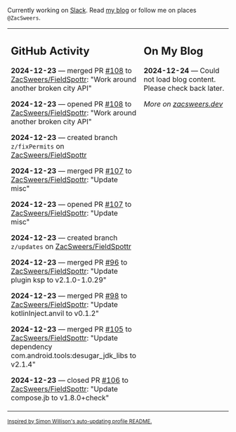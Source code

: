Currently working on [Slack](https://slack.com/). Read [my blog](https://zacsweers.dev/) or follow me on places `@ZacSweers`.

<table><tr><td valign="top" width="60%">

## GitHub Activity
<!-- githubActivity starts -->
**2024-12-23** — merged PR [#108](https://github.com/ZacSweers/FieldSpottr/pull/108) to [ZacSweers/FieldSpottr](https://github.com/ZacSweers/FieldSpottr): "Work around another broken city API"

**2024-12-23** — opened PR [#108](https://github.com/ZacSweers/FieldSpottr/pull/108) to [ZacSweers/FieldSpottr](https://github.com/ZacSweers/FieldSpottr): "Work around another broken city API"

**2024-12-23** — created branch `z/fixPermits` on [ZacSweers/FieldSpottr](https://github.com/ZacSweers/FieldSpottr)

**2024-12-23** — merged PR [#107](https://github.com/ZacSweers/FieldSpottr/pull/107) to [ZacSweers/FieldSpottr](https://github.com/ZacSweers/FieldSpottr): "Update misc"

**2024-12-23** — opened PR [#107](https://github.com/ZacSweers/FieldSpottr/pull/107) to [ZacSweers/FieldSpottr](https://github.com/ZacSweers/FieldSpottr): "Update misc"

**2024-12-23** — created branch `z/updates` on [ZacSweers/FieldSpottr](https://github.com/ZacSweers/FieldSpottr)

**2024-12-23** — merged PR [#96](https://github.com/ZacSweers/FieldSpottr/pull/96) to [ZacSweers/FieldSpottr](https://github.com/ZacSweers/FieldSpottr): "Update plugin ksp to v2.1.0-1.0.29"

**2024-12-23** — merged PR [#98](https://github.com/ZacSweers/FieldSpottr/pull/98) to [ZacSweers/FieldSpottr](https://github.com/ZacSweers/FieldSpottr): "Update kotlinInject.anvil to v0.1.2"

**2024-12-23** — merged PR [#105](https://github.com/ZacSweers/FieldSpottr/pull/105) to [ZacSweers/FieldSpottr](https://github.com/ZacSweers/FieldSpottr): "Update dependency com.android.tools:desugar_jdk_libs to v2.1.4"

**2024-12-23** — closed PR [#106](https://github.com/ZacSweers/FieldSpottr/pull/106) to [ZacSweers/FieldSpottr](https://github.com/ZacSweers/FieldSpottr): "Update compose.jb to v1.8.0+check"
<!-- githubActivity ends -->
</td><td valign="top" width="40%">

## On My Blog
<!-- blog starts -->
**2024-12-24** — Could not load blog content. Please check back later.
<!-- blog ends -->
_More on [zacsweers.dev](https://zacsweers.dev/)_
</td></tr></table>

<sub><a href="https://simonwillison.net/2020/Jul/10/self-updating-profile-readme/">Inspired by Simon Willison's auto-updating profile README.</a></sub>